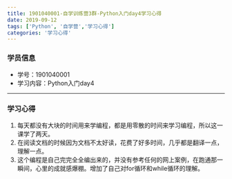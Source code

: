 ```yaml
---
title: 1901040001-自学训练营3群-Python入门day4学习心得
date: 2019-09-12 
tags: ['Python', '自学营','学习心得']
categories: '学习心得'
---  
```

### 学员信息  
- 学号：1901040001  
- 学习内容：Python入门day4  
***
### 学习心得
1. 每天都没有大块的时间用来学编程，都是用零散的时间来学习编程，所以这一课学了两天。  
2. 在阅读文档的时候因为文档不太好读，花费了好多时间，几乎都是翻译一点，理解一点。  
3. 这个编程是自己完完全全编出来的，并没有参考任何的网上案例，在跑通那一瞬间，心里的成就感爆棚。增加了自己对for循环和while循环的理解。
